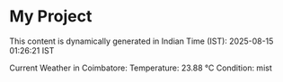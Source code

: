 # My Project

This content is dynamically generated in Indian Time (IST): 2025-08-15 01:26:21 IST


Current Weather in Coimbatore:
Temperature: 23.88 °C
Condition: mist

